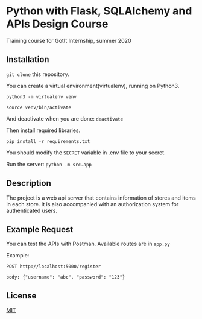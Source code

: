 # Python with Flask, SQLAlchemy and APIs Design Course
Training course for GotIt Internship, summer 2020

## Installation
`git clone` this repository.

You can create a virtual environment(virtualenv), running on Python3. 

`python3 -m virtualenv venv`

`source venv/bin/activate`

And deactivate when you are done: `deactivate`

Then install required libraries.

`pip install -r requirements.txt`

You should modify the `SECRET` variable in .env file to your secret.

Run the server: `python -m src.app` 

## Description
The project is a web api server that contains information of stores and items in 
each store. It is also accompanied with an authorization system for authenticated users.

## Example Request
You can test the APIs with Postman. Available routes are in `app.py`

Example:

`POST http://localhost:5000/register`

`body:
{"username": "abc", "password": "123"}
`

## License 
[MIT](https://github.com/xoxwaw/flask_api_course/blob/master/LICENSE)
